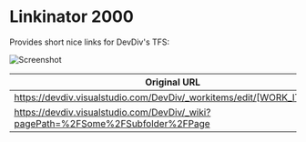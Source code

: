 # Linkinator 2000

Provides short nice links for DevDiv's TFS:

![Screenshot](https://raw.githubusercontent.com/kzu/Linkinator/master/images/screenshot.png)


| Original URL | Nice URL|
| ------------ |-------------|
| https://devdiv.visualstudio.com/DevDiv/_workitems/edit/[WORK_ITEM_ID] | http://work.devdiv.io/94612 |
| https://devdiv.visualstudio.com/DevDiv/_wiki?pagePath=%2FSome%2FSubfolder%2FPage | http://wiki.devdiv.io/Some/Subfolder/Page |